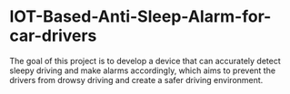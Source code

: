 # IOT-Based-Anti-Sleep-Alarm-for-car-drivers
The goal of this project is to develop a device that can accurately detect sleepy driving and make alarms accordingly, which aims to prevent the drivers from drowsy driving and create a safer driving environment.
